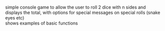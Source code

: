 simple console game to allow the user to roll 2 dice with n sides and displays the total, with options for special messages on special rolls (snake eyes etc)  
shows examples of basic functions
